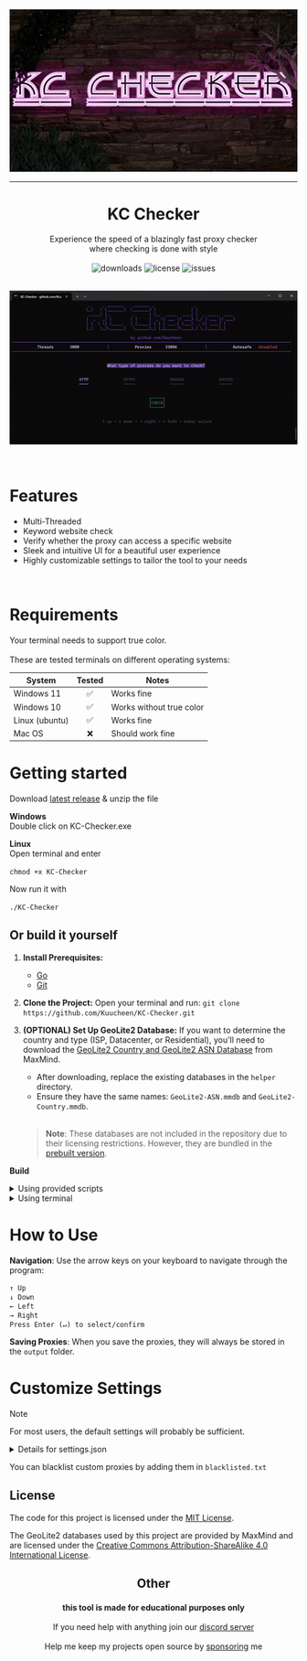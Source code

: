 <img src="assets/logo.png" alt="logo">

---
# <div align="center">KC Checker</div>

<div align="center">Experience the speed of a blazingly fast proxy checker</div>
<div align="center">where checking is done with style </div>

<br>

<div align="center">
<img src="https://img.shields.io/github/downloads/Kuucheen/KC-Checker/total.svg" alt="downloads">
<img src="https://img.shields.io/github/license/Kuucheen/KC-Checker.svg" alt="license">
<img src="https://img.shields.io/github/issues/Kuucheen/KC-Checker.svg" alt="issues">
<br>
<!--<a href="https://discord.gg/7FWAGXzhkC">
  <img src="https://img.shields.io/discord/1196551495571738665?logo=discord&colorB=7289DA" alt="discord">
</a>-->
</div>

<br>

<p align="center">
<img src="assets/preview.gif" alt="preview">
</p>

<br>

# Features

- Multi-Threaded
- Keyword website check
- Verify whether the proxy can access a specific website
- Sleek and intuitive UI for a beautiful user experience
- Highly customizable settings to tailor the tool to your needs

<br>

# Requirements

Your terminal needs to support true color. <br><br>
These are tested terminals on different operating systems:

| System | Tested | Notes |
|--|--|--|
| Windows 11| <div align="center">✅</div> | Works fine |
| Windows 10 | <div align="center">✅</div> | Works without true color
| Linux (ubuntu) | <div align="center">✅</div> | Works fine
| Mac OS | <div align="center">❌</div> | Should work fine

# Getting started

Download [latest release](https://github.com/Kuucheen/KC-Checker/releases/) & unzip the file

**Windows**<br>
Double click on KC-Checker.exe

**Linux**<br>
Open terminal and enter

`chmod +x KC-Checker`

Now run it with

`./KC-Checker`

## Or build it yourself

1. **Install Prerequisites:**
   - [Go](https://go.dev/doc/install)
   - [Git](https://git-scm.com/downloads)

2. **Clone the Project:**
   Open your terminal and run:
   `git clone https://github.com/Kuucheen/KC-Checker.git`

3. **(OPTIONAL) Set Up GeoLite2 Database:**
   If you want to determine the country and type (ISP, Datacenter, or Residential), you'll need to download the [GeoLite2 Country and GeoLite2 ASN Database](https://dev.maxmind.com/geoip/geolite2-free-geolocation-data) from MaxMind.

   - After downloading, replace the existing databases in the `helper` directory.
   - Ensure they have the same names: `GeoLite2-ASN.mmdb` and `GeoLite2-Country.mmdb`.<br><br>

   > **Note**: These databases are not included in the repository due to their licensing restrictions. However, they are bundled in the [prebuilt version](https://github.com/Kuucheen/KC-Checker/releases/).

**Build**
<details>
  <summary>Using provided scripts</summary>

### Windows

Double click on `start.bat`

### Linux

Open terminal in the directory and make the script executeable

`chmod +x start.sh`

Run it with

`./start.sh`

Now you have an executable. You can run it like described in **Getting Started**
</details>
<details>
  <summary>Using terminal</summary>

Navigate to the directory

    cd KC-Checker

Install dependencies

    go get .

Build with

    go build .

Now you have an executable. You can run it like described in **Getting Started**
</details>

# How to Use

**Navigation**: Use the arrow keys on your keyboard to navigate through the program:

    ↑ Up
    ↓ Down
    ← Left
    → Right
    Press Enter (↵) to select/confirm

**Saving Proxies**: When you save the proxies, they will always be stored in the `output` folder.

# Customize Settings

> [!NOTE]
> For most users, the default settings will probably be sufficient.

<details>
    <summary>Details for settings.json</summary>

1. **threads**: <br>
   Maximum number of threads<br>

2. **retries**: <br>
   Number of retries for a request<br>

3. **timeout**: <br>
   Timeout duration for requests in ms<br>

4. **privacy_mode**: <br>
   If set to true, the proxies will be blured with "*" while checking

5. **autoSelect**: <br>
   When setting one or more protocols are set to true, it will automatically start checking with the selected protocols.

6. **autoSave**: <br>
   **timeBetweenSafes**: Seconds between the autoSave<br>
   **ip:port**: If set to true it will automatically save the proxies with these format every timeBetweenSafes seconds<br>
   **protocol://ip:port**: Same here<br>
   **ip:port;time**: Same here<br>
   **custom**: You can set a custom autoSave format here. If its not empty it will save it with this format. At the end of a checking process theres an option for "CUSTOM", where you can build your own output. You can put the output you built there in here.<br>

7. **timeBetweenRefresh**: <br>
   This is how often the screen updates in ms. If you experience high CPU usage, it is recommended to set it higher.

8. **iplookup**: <br>
   A website that returns the <a href="https://de.wikipedia.org/wiki/Internet_Protocol">ip</a>. This is needed to know if the proxies are Transparent. The website will only be used once when starting the checker.

9. **judges_threads**: <br>
   Maximum threads for selecting the judge

7. **judges_timeout**: <br>
   Timeout duration of judges in ms

8. **judges**: <br>
   These websites are the sites the proxies will connect to. These have to return the <a href="https://developer.mozilla.org/en-US/docs/Web/HTTP/Headers">headers</a> of the request so the checker can determine what anonymity level the proxy is.

9. **blacklisted**:<br>
   Websites that contain blacklisted ips. These ips won't be checked

10. **bancheck**: <br>
    If here's a website the program will check if the proxy is able to reach the site. These will land in the `banchecked` directory.

11. **keywords**: <br>
    It will check if the website the proxy has opened contains the text given

12. **transport**: <br>
   These are the settings used for making a request. Only touch this option if you know what you are doing.

</details>

You can blacklist custom proxies by adding them in `blacklisted.txt`

## License

The code for this project is licensed under the [MIT License](LICENSE).

The GeoLite2 databases used by this project are provided by MaxMind and are licensed under the [Creative Commons Attribution-ShareAlike 4.0 International License](https://creativecommons.org/licenses/by-sa/4.0/).

## <p align="center">Other

<div align="center">
<strong>this tool is made for educational purposes only</strong>
<br>
<br>
If you need help with anything join our <a href="https://discord.gg/7FWAGXzhkC">discord server</a>
<br>
<br>
Help me keep my projects open source by <a href="https://ko-fi.com/kuucheen">sponsoring</a> me
</div>
